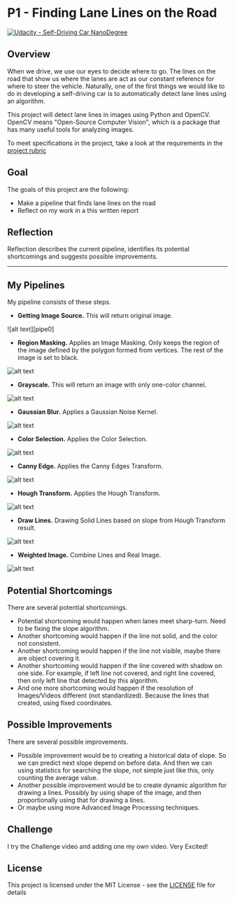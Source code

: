# **P1 - Finding Lane Lines on the Road** 
[![Udacity - Self-Driving Car NanoDegree](https://s3.amazonaws.com/udacity-sdc/github/shield-carnd.svg)](http://www.udacity.com/drive)

Overview
---

When we drive, we use our eyes to decide where to go.  The lines on the road that show us where the lanes are act as our constant reference for where to steer the vehicle.  Naturally, one of the first things we would like to do in developing a self-driving car is to automatically detect lane lines using an algorithm.

This project will detect lane lines in images using Python and OpenCV.  OpenCV means "Open-Source Computer Vision", which is a package that has many useful tools for analyzing images.

To meet specifications in the project, take a look at the requirements in the [project rubric](https://review.udacity.com/#!/rubrics/322/view)

Goal
---

The goals of this project are the following:
* Make a pipeline that finds lane lines on the road
* Reflect on my work in a this written report

Reflection
---

Reflection describes the current pipeline, identifies its potential shortcomings and suggests possible improvements.

[//]: # (Image References)

[pipe1]: ./pipelines/whiteCarLaneSwitch_0_original.jpg "Getting Image Source"
[pipe2]: ./pipelines/whiteCarLaneSwitch_1_masked.jpg "Region Masking"
[pipe3]: ./pipelines/whiteCarLaneSwitch_2_grayscale.jpg "Grayscale"
[pipe4]: ./pipelines/whiteCarLaneSwitch_3_blurred.jpg.jpg "Gaussian Blur"
[pipe5]: ./pipelines/whiteCarLaneSwitch_4_col_sel.jpg "Color Selection"
[pipe6]: ./pipelines/whiteCarLaneSwitch_5_canny.jpg "Canny Edge"
[pipe7]: ./pipelines/whiteCarLaneSwitch_6_houghed.jpg "Hough Transform"
[pipe8]: ./pipelines/whiteCarLaneSwitch_7_lines.jpg "Draw Lines"
[pipe9]: ./pipelines/whiteCarLaneSwitch_8_final.jpg "Weighted Image"

--- 

## My Pipelines

My pipeline consists of these steps.
* **Getting Image Source.** This will return original image.

![alt text][pipe0]

* **Region Masking.** Applies an Image Masking. Only keeps the region of the image defined by the polygon formed from vertices. The rest of the image is set to black.

![alt text][pipe1]

* **Grayscale.** This will return an image with only one-color channel.

![alt text][pipe2]

* **Gaussian Blur.** Applies a Gaussian Noise Kernel.

![alt text][pipe3]

* **Color Selection.** Applies the Color Selection.

![alt text][pipe4]

* **Canny Edge.** Applies the Canny Edges Transform.

![alt text][pipe5]

* **Hough Transform.** Applies the Hough Transform.

![alt text][pipe6]

* **Draw Lines.** Drawing Solid Lines based on slope from Hough Transform result.

![alt text][pipe7]

* **Weighted Image.** Combine Lines and Real Image.

![alt text][pipe8]

## Potential Shortcomings

There are several potential shortcomings.
* Potential shortcoming would happen when lanes meet sharp-turn. Need to be fixing the slope algorithm. 
* Another shortcoming would happen if the line not solid, and the color not consistent.
* Another shortcoming would happen if the line not visible, maybe there are object covering it.
* Another shortcoming would happen if the line covered with shadow on one side. For example, if left line not covered, and right line covered, then only left line that detected by this algorithm.
* And one more shortcoming would happen if the resolution of Images/Videos different (not standardized). Because the lines that created, using fixed coordinates.



## Possible Improvements

There are several possible improvements.
* Possible improvement would be to creating a historical data of slope. So we can predict next slope depend on before data. And then we can using statistics for searching the slope, not simple just like this, only counting the average value.
* Another possible improvement would be to create dynamic algorithm for drawing a lines. Possibly by using shape of the image, and then proportionally using that for drawing a lines.
* Or maybe using more Advanced Image Processing techniques.


## Challenge

I try the Challenge video and adding one my own video. Very Excited!


## License
This project is licensed under the MIT License - see the [LICENSE](LICENSE) file for details
